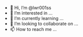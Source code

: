 - 👋 Hi, I’m @lwr001ss
- 👀 I’m interested in ...
- 🌱 I’m currently learning ...
- 💞️ I’m looking to collaborate on ...
- 📫 How to reach me ...

<!---
lwr001ss/lwr001ss is a ✨ special ✨ repository because its `README.md` (this file) appears on your GitHub profile.
You can click the Preview link to take a look at your changes.
--->
